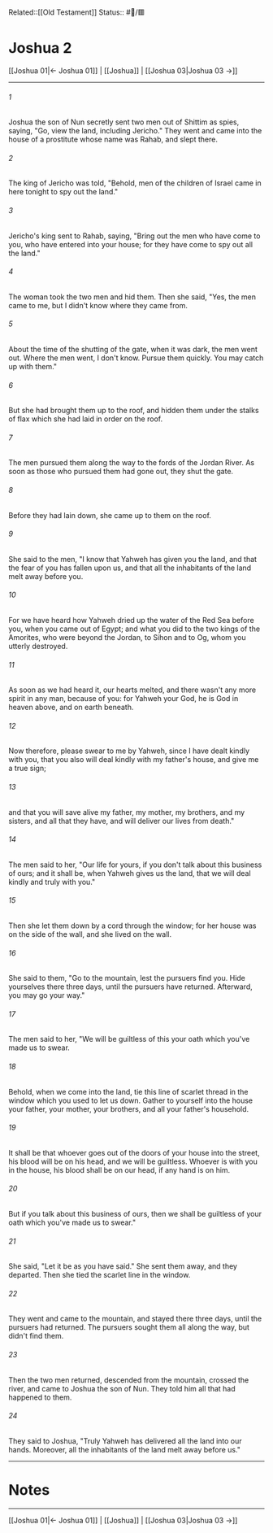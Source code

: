 Related::[[Old Testament]]
Status:: #📖/🟥
# Joshua 2

[[Joshua 01|← Joshua 01]] | [[Joshua]] | [[Joshua 03|Joshua 03 →]]
***



###### 1 
Joshua the son of Nun secretly sent two men out of Shittim as spies, saying, "Go, view the land, including Jericho." They went and came into the house of a prostitute whose name was Rahab, and slept there. 

###### 2 
The king of Jericho was told, "Behold, men of the children of Israel came in here tonight to spy out the land." 

###### 3 
Jericho's king sent to Rahab, saying, "Bring out the men who have come to you, who have entered into your house; for they have come to spy out all the land." 

###### 4 
The woman took the two men and hid them. Then she said, "Yes, the men came to me, but I didn't know where they came from. 

###### 5 
About the time of the shutting of the gate, when it was dark, the men went out. Where the men went, I don't know. Pursue them quickly. You may catch up with them." 

###### 6 
But she had brought them up to the roof, and hidden them under the stalks of flax which she had laid in order on the roof. 

###### 7 
The men pursued them along the way to the fords of the Jordan River. As soon as those who pursued them had gone out, they shut the gate. 

###### 8 
Before they had lain down, she came up to them on the roof. 

###### 9 
She said to the men, "I know that Yahweh has given you the land, and that the fear of you has fallen upon us, and that all the inhabitants of the land melt away before you. 

###### 10 
For we have heard how Yahweh dried up the water of the Red Sea before you, when you came out of Egypt; and what you did to the two kings of the Amorites, who were beyond the Jordan, to Sihon and to Og, whom you utterly destroyed. 

###### 11 
As soon as we had heard it, our hearts melted, and there wasn't any more spirit in any man, because of you: for Yahweh your God, he is God in heaven above, and on earth beneath. 

###### 12 
Now therefore, please swear to me by Yahweh, since I have dealt kindly with you, that you also will deal kindly with my father's house, and give me a true sign; 

###### 13 
and that you will save alive my father, my mother, my brothers, and my sisters, and all that they have, and will deliver our lives from death." 

###### 14 
The men said to her, "Our life for yours, if you don't talk about this business of ours; and it shall be, when Yahweh gives us the land, that we will deal kindly and truly with you." 

###### 15 
Then she let them down by a cord through the window; for her house was on the side of the wall, and she lived on the wall. 

###### 16 
She said to them, "Go to the mountain, lest the pursuers find you. Hide yourselves there three days, until the pursuers have returned. Afterward, you may go your way." 

###### 17 
The men said to her, "We will be guiltless of this your oath which you've made us to swear. 

###### 18 
Behold, when we come into the land, tie this line of scarlet thread in the window which you used to let us down. Gather to yourself into the house your father, your mother, your brothers, and all your father's household. 

###### 19 
It shall be that whoever goes out of the doors of your house into the street, his blood will be on his head, and we will be guiltless. Whoever is with you in the house, his blood shall be on our head, if any hand is on him. 

###### 20 
But if you talk about this business of ours, then we shall be guiltless of your oath which you've made us to swear." 

###### 21 
She said, "Let it be as you have said." She sent them away, and they departed. Then she tied the scarlet line in the window. 

###### 22 
They went and came to the mountain, and stayed there three days, until the pursuers had returned. The pursuers sought them all along the way, but didn't find them. 

###### 23 
Then the two men returned, descended from the mountain, crossed the river, and came to Joshua the son of Nun. They told him all that had happened to them. 

###### 24 
They said to Joshua, "Truly Yahweh has delivered all the land into our hands. Moreover, all the inhabitants of the land melt away before us."

---
# Notes


***
[[Joshua 01|← Joshua 01]] | [[Joshua]] | [[Joshua 03|Joshua 03 →]]
